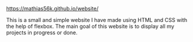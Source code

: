 https://mathias56k.github.io/website/

This is a small and simple website I have made using HTML and CSS with the help of flexbox.
The main goal of this website is to display all my projects in progress or done.
